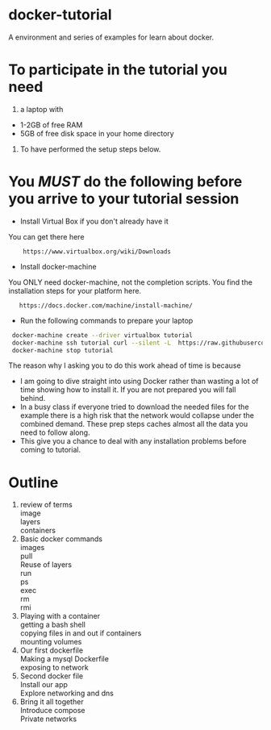 # docker-tutorial
A environment and series of examples for learn about docker.

# To participate in the tutorial you need
1. a laptop with
  * 1-2GB of free RAM
  * 5GB of free disk space in your home directory
1. To have performed the setup steps below.


# You *MUST* do the following before you arrive to your tutorial session
* Install Virtual Box if you don't already have it

 You can get there here

        https://www.virtualbox.org/wiki/Downloads

* Install docker-machine<br>

 You ONLY need docker-machine, not the completion scripts.
 You find the installation steps for your platform here.

       https://docs.docker.com/machine/install-machine/

* Run the following commands to prepare your laptop
```sh
 docker-machine create --driver virtualbox tutorial
 docker-machine ssh tutorial curl --silent -L  https://raw.githubusercontent.com/timdaman/docker-tutorial/master/setup_lab.sh \| sh
 docker-machine stop tutorial
```
The reason why I asking you to do this work ahead of time is because

* I am going to dive straight into using Docker rather than wasting a lot of time showing how to install it. If you are not prepared you will fall behind.
* In a busy class if everyone tried to download the needed files for the example there is a high risk that the network would collapse under the combined demand. These prep steps caches almost all the data you need to follow along.
* This give you a chance to deal with any installation problems before coming to tutorial.

# Outline
1. review of terms<br/>
   image<br/>
   layers<br/>
   containers
1. Basic docker commands<br/>
   images<br/>
   pull<br/>
     Reuse of layers<br/>
   run<br/>
   ps<br/>
   exec<br/>
   rm<br/>
   rmi
1. Playing with a container<br/>
   getting a bash shell<br/>
   copying files in and out if containers<br/>
   mounting volumes
1. Our first dockerfile<br/>
   Making a mysql Dockerfile<br/>
   exposing to network
1. Second docker file<br/>
   Install our app<br/>
   Explore networking and dns
1. Bring it all together<br/>
   Introduce compose<br/>
   Private networks
